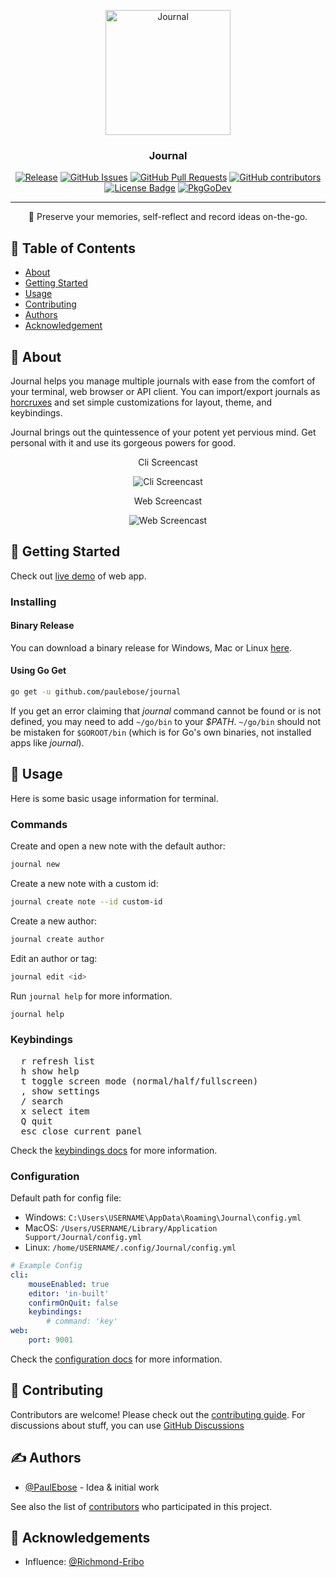<p align="center">
 <img src="https://upload.wikimedia.org/wikipedia/commons/6/63/Journal_Icon.svg" height=200 alt="Journal"/>
</p>

<h3 align="center">Journal</h3>

<div align="center">

[![Release][release-badge]][release-link]
[![GitHub Issues][gh-issues-badge]][gh-issues-link]
[![GitHub Pull Requests][gh-pulls-badge]][gh-pulls-link]
[![GitHub contributors][gh-contributors-badge]][gh-contributors-link]
[![License Badge][license-badge]][license-link]
[![PkgGoDev][pkg-godev-badge]][pkg-godev-link]

</div>

---

<p align="center">📔 Preserve your memories, self-reflect and record ideas on-the-go.</p>

## 📝 Table of Contents

-   [About <a name = "about"></a>](#about)
-   [Getting Started](#getting-started)
-   [Usage](#usage)
-   [Contributing](#contributing)
-   [Authors](#authors)
-   [Acknowledgement](#acknowledgement)

## 🧐 About <a name = "about"></a>

Journal helps you manage multiple journals with ease from the comfort of your terminal, web browser or API client.
You can import/export journals as [horcruxes](https://en.wikipedia.org/wiki/Magical_objects_in_Harry_Potter#Horcruxes) and set simple customizations for layout, theme, and keybindings.

Journal brings out the quintessence of your potent yet pervious mind.
Get personal with it and use its gorgeous powers for good.

<!-- @todo: create screencasts for cli & web -->

<div align="center">

Cli Screencast

<!-- ![Cli Screencast](docs/resources/cli-demo.gif) -->

![Cli Screencast](https://media.giphy.com/media/11PEptfDmR4vjW/giphy.gif)

Web Screencast

<!-- ![Web Screencast](docs/resources/web-demo.gif) -->

![Web Screencast](https://media.giphy.com/media/IwTWTsUzmIicM/giphy.gif)

</div>

## 🏁 Getting Started <a name="getting-started"></a>

<!-- @todo: upload live demo; edit live-demo-link -->

Check out [live demo][live-demo-link] of web app.

### Installing

#### Binary Release

You can download a binary release for Windows, Mac or Linux [here]([release-link]).

#### Using Go Get

```sh
go get -u github.com/paulebose/journal
```

If you get an error claiming that _journal_ command cannot be found or is not defined, you
may need to add `~/go/bin` to your _\$PATH_. `~/go/bin` should not be mistaken for `$GOROOT/bin` (which is for Go's own binaries,
not installed apps like _journal_).

## 🎈 Usage <a name="usage"></a>

Here is some basic usage information for terminal.

### Commands

Create and open a new note with the default author:

```sh
journal new
```

Create a new note with a custom id:

```sh
journal create note --id custom-id
```

Create a new author:

```sh
journal create author
```

Edit an author or tag:

```sh
journal edit <id>
```

Run `journal help` for more information.

```sh
journal help
```

### Keybindings

<pre>
  <kbd>r</kbd> refresh list
  <kbd>h</kbd> show help
  <kbd>t</kbd> toggle screen mode (normal/half/fullscreen)
  <kbd>,</kbd> show settings
  <kbd>/</kbd> search
  <kbd>x</kbd> select item
  <kbd>Q</kbd> quit
  <kbd>esc</kbd> close current panel
</pre>

Check the [keybindings docs](docs/KEYBINDINGS.md) for more information.

### Configuration

Default path for config file:

-   Windows: `C:\Users\USERNAME\AppData\Roaming\Journal\config.yml`
-   MacOS: `/Users/USERNAME/Library/Application Support/Journal/config.yml`
-   Linux: `/home/USERNAME/.config/Journal/config.yml`

```yaml
# Example Config
cli:
    mouseEnabled: true
    editor: 'in-built'
    confirmOnQuit: false
    keybindings:
        # command: 'key'
web:
    port: 9001
```

Check the [configuration docs](docs/CONFIG.md) for more information.

## 🤿 Contributing <a name = "contributing"></a>

Contributors are welcome! Please check out the [contributing guide](CONTRIBUTING.md).
For discussions about stuff, you can use [GitHub Discussions][gh-discussions-link]

## ✍️ Authors <a name = "authors"></a>

-   [@PaulEbose](https://github.com/PaulEbose) - Idea & initial work

See also the list of [contributors][gh-contributors-link] who participated in this project.

## 🎉 Acknowledgements <a name = "acknowledgement"></a>

-   Influence: [@Richmond-Eribo](https://github.com/Richmond-Eribo)

[license-badge]: https://img.shields.io/github/license/paulebose/journal
[license-link]: LICENSE
[live-demo-link]: https://example.org
[pkg-godev-badge]: https://pkg.go.dev/badge/github.com/PaulEbose/journal
[pkg-godev-link]: https://pkg.go.dev/github.com/PaulEbose/journal
[gh-contributors-badge]: https://img.shields.io/github/contributors/paulebose/journal
[gh-contributors-link]: https://github.com/PaulEbose/journal/graphs/contributors
[gh-discussions-link]: https://github.com/PaulEbose/journal/discussions
[gh-issues-badge]: https://img.shields.io/github/issues/paulebose/journal
[gh-issues-link]: https://github.com/paulebose/journal/issues
[gh-pulls-badge]: https://img.shields.io/github/issues-pr/paulebose/journal
[gh-pulls-link]: https://github.com/paulebose/journal/pulls
[release-badge]: https://img.shields.io/github/v/release/PaulEbose/journal?sort=semver
[release-link]: https://github.com/PaulEbose/journal/releases

